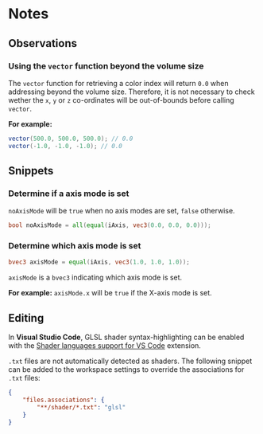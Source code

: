 # Notes

## Observations

### Using the `vector` function beyond the volume size

The `vector` function for retrieving a color index will return `0.0` when addressing beyond the volume size. Therefore, it is not necessary to check wether the `x`, `y` or `z` co-ordinates will be out-of-bounds before calling `vector`.

**For example:**

```glsl
vector(500.0, 500.0, 500.0); // 0.0
vector(-1.0, -1.0, -1.0); // 0.0
```

## Snippets

### Determine if a axis mode is set

`noAxisMode` will be `true` when no axis modes are set, `false` otherwise.

```glsl
bool noAxisMode = all(equal(iAxis, vec3(0.0, 0.0, 0.0)));
```

### Determine which axis mode is set

```glsl
bvec3 axisMode = equal(iAxis, vec3(1.0, 1.0, 1.0));
```

`axisMode` is a `bvec3` indicating which axis mode is set.

**For example:** `axisMode.x` will be `true` if the X-axis mode is set.

## Editing

In **Visual Studio Code**, GLSL shader syntax-highlighting can be enabled with the [Shader languages support for VS Code](https://marketplace.visualstudio.com/items?itemName=slevesque.shader) extension.

`.txt` files are not automatically detected as shaders. The following snippet can be added to the workspace settings to override the associations for `.txt` files:

```json
{
	"files.associations": {
		"**/shader/*.txt": "glsl"
	}
}
```
